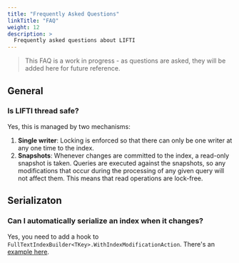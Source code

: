 ```yaml
---
title: "Frequently Asked Questions"
linkTitle: "FAQ"
weight: 12
description: >
  Frequently asked questions about LIFTI
---
```


> This FAQ is a work in progress - as questions are asked, they will be added here for future reference.

## General

### Is LIFTI thread safe?

Yes, this is managed by two mechanisms:

1) **Single writer**: Locking is enforced so that there can only be one writer at any one time to the index.
2) **Snapshots**: Whenever changes are committed to the index, a read-only snapshot is taken. Queries are executed against the snapshots, so any modifications that occur during the processing of any given query will not affect them. This means that read operations are lock-free.

## Serializaton

### Can I automatically serialize an index when it changes?

Yes, you need to add a hook to `FullTextIndexBuilder<TKey>.WithIndexModificationAction`. There's an [example here](../index-construction/withindexmodificationaction).
